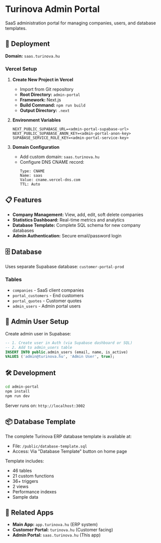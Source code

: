 # Turinova Admin Portal

SaaS administration portal for managing companies, users, and database templates.

## 🚀 Deployment

**Domain:** `saas.turinova.hu`

### Vercel Setup

1. **Create New Project in Vercel**
   - Import from Git repository
   - **Root Directory:** `admin-portal`
   - **Framework:** Next.js
   - **Build Command:** `npm run build`
   - **Output Directory:** `.next`

2. **Environment Variables**
   ```
   NEXT_PUBLIC_SUPABASE_URL=<admin-portal-supabase-url>
   NEXT_PUBLIC_SUPABASE_ANON_KEY=<admin-portal-anon-key>
   SUPABASE_SERVICE_ROLE_KEY=<admin-portal-service-key>
   ```

3. **Domain Configuration**
   - Add custom domain: `saas.turinova.hu`
   - Configure DNS CNAME record:
     ```
     Type: CNAME
     Name: saas
     Value: cname.vercel-dns.com
     TTL: Auto
     ```

## 📋 Features

- **Company Management:** View, add, edit, soft delete companies
- **Statistics Dashboard:** Real-time metrics and analytics
- **Database Template:** Complete SQL schema for new company databases
- **Admin Authentication:** Secure email/password login

## 🗄️ Database

Uses separate Supabase database: `customer-portal-prod`

### Tables
- `companies` - SaaS client companies
- `portal_customers` - End customers
- `portal_quotes` - Customer quotes
- `admin_users` - Admin portal users

## 🔐 Admin User Setup

Create admin user in Supabase:

```sql
-- 1. Create user in Auth (via Supabase dashboard or SQL)
-- 2. Add to admin_users table
INSERT INTO public.admin_users (email, name, is_active)
VALUES ('admin@turinova.hu', 'Admin User', true);
```

## 🛠️ Development

```bash
cd admin-portal
npm install
npm run dev
```

Server runs on: `http://localhost:3002`

## 📦 Database Template

The complete Turinova ERP database template is available at:
- File: `/public/database-template.sql`
- Access: Via "Database Template" button on home page

Template includes:
- 46 tables
- 21 custom functions
- 36+ triggers
- 2 views
- Performance indexes
- Sample data

## 🔗 Related Apps

- **Main App:** `app.turinova.hu` (ERP system)
- **Customer Portal:** `turinova.hu` (Customer facing)
- **Admin Portal:** `saas.turinova.hu` (This app)

